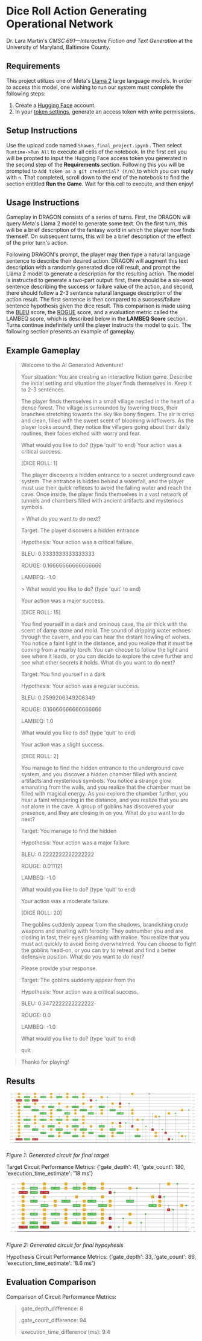 # Dice Roll Action Generating Operational Network

Dr. Lara Martin's _CMSC 691—Interactive Fiction and Text Generation_ at the University of Maryland, Baltimore County.

## Requirements

This project utilizes one of Meta's [Llama 2](https://huggingface.co/meta-llama/Llama-2-7b-chat-hf) large language models.
In order to access this model, one wishing to run our system must complete the following steps:
1. Create a [Hugging Face](https://huggingface.co/) account.
2. In your [token settings](https://huggingface.co/settings/tokens), generate an access token with write permissions. 

## Setup Instructions
Use the upload code named `Shawns_final_project.ipynb` .
Then select `Runtime->Run All` to execute all cells of the notebook.
In the first cell you will be propted to input the Hugging Face access token you generated in the second step of the **Requirements** section.
Following this you will be prompted to `Add token as a git credential? (Y/n)`,to which you can reply with `n`.
That completed, scroll down to the end of the notebook to find the section entitled **Run the Game**.
Wait for this cell to execute, and then enjoy!

## Usage Instructions
Gameplay in DRAGON consists of a series of turns.
First, the DRAGON will query Meta's Llama 2 model to generate some text.
On the first turn, this will be a brief description of the fantasy world in which the player now finds themself.
On subsequent turns, this will be a brief description of the effect of the prior turn's action.

Following DRAGON's prompt, the player may then type a natural language sentence to describe their desired action.
DRAGON will augment this text description with a randomly generated dice roll result, and prompt the Llama 2 model to generate a description for the resulting action.
The model is instructed to generate a two-part output: first, there should be a six-word sentence describing the success or failure value of the action, and second, there should follow a 2-3 sentence natural language description of the action result.
The first sentence is then compared to a success/failure sentence hypothesis given the dice result.
This comparison is made using the [BLEU](https://www.nltk.org/api/nltk.translate.bleu_score.html) score, the [ROGUE](https://pypi.org/project/rouge-score/) score, and a evaluation metric called the LAMBEQ score, which is described below in the **LAMBEQ Score** section.
Turns continue indefinitely until the player instructs the model to `quit`.
The following section presents an example of gameplay.

## Example Gameplay

> Welcome to the AI Generated Adventure!
>
> Your situation: You are creating an interactive fiction game. Describe the initial setting and situation the player finds themselves in. Keep it to 2-3 sentences.
>
> The player finds themselves in a small village nestled in the heart of a dense forest. The village is surrounded by towering trees, their branches stretching towards the sky like bony fingers. The air is crisp and clean, filled with the sweet scent of blooming wildflowers. As the player looks around, they notice the villagers going about their daily routines, their faces etched with worry and fear.
>
> What would you like to do? (type 'quit' to end)
> Your action was a critical success.
>
> [DICE ROLL: 1]
>
> The player discovers a hidden entrance to a secret underground cave system. The entrance is hidden behind a waterfall, and the player must use their quick reflexes to avoid the falling water and reach the cave. Once inside, the player finds themselves in a vast network of tunnels and chambers filled with ancient artifacts and mysterious symbols.
>
> \> What do you want to do next?
> 
> Target:		 The player discovers a hidden entrance
> 
> Hypothesis:	 Your action was a critical failure.
> 
> BLEU:		 0.3333333333333333
> 
> ROUGE:		 0.16666666666666666
> 
> LAMBEQ:		 -1.0
>
> \> What would you like to do? (type 'quit' to end)
> 
> Your action was a major success.
>
> [DICE ROLL: 15]
>
> You find yourself in a dark and ominous cave, the air thick with the scent of damp stone and mold. The sound of dripping water echoes through the cavern, and you can hear the distant howling of wolves. You notice a faint light in the distance, and you realize that it must be coming from a nearby torch. You can choose to follow the light and see where it leads, or you can decide to explore the cave further and see what other secrets it holds. What do you want to do next?
> 
> Target:		 You find yourself in a dark
> 
> Hypothesis:	 Your action was a regular success.
> 
> BLEU:		 0.2599206349206349
> 
> ROUGE:		 0.16666666666666666
> 
> LAMBEQ:		 1.0
>
> What would you like to do? (type 'quit' to end)
> 
> Your action was a slight success.
>
> [DICE ROLL: 2]
>
> You manage to find the hidden entrance to the underground cave system, and you discover a hidden chamber filled with ancient artifacts and mysterious symbols. You notice a strange glow emanating from the walls, and you realize that the chamber must be filled with magical energy. As you explore the chamber further, you hear a faint whispering in the distance, and you realize that you are not alone in the cave. A group of goblins has discovered your presence, and they are closing in on you. What do you want to do next?
> 
> Target:		 You manage to find the hidden
> 
> Hypothesis:	 Your action was a major failure.
> 
> BLEU:		 0.2222222222222222
> 
> ROUGE:		 0.011121
> 
> LAMBEQ:		 -1.0
>
>What would you like to do? (type 'quit' to end)
>
> Your action was a moderate failure.
>
> [DICE ROLL: 20]
>
> The goblins suddenly appear from the shadows, brandishing crude weapons and snarling with ferocity. They outnumber you and are closing in fast, their eyes gleaming with malice. You realize that you must act quickly to avoid being overwhelmed. You can choose to fight the goblins head-on, or you can try to retreat and find a better defensive position. What do you want to do next?
>
> Please provide your response.
> 
> Target:		 The goblins suddenly appear from the
> 
> Hypothesis:	 Your action was a critical success.
> 
> BLEU:		 0.3472222222222222
> 
> ROUGE:		 0.0
> 
> LAMBEQ:		 -1.0
>
> What would you like to do? (type 'quit' to end)
> 
> quit

> Thanks for playing!
>
>

## Results
![Target](pics/circuit1.png)

*Figure 1: Generated circuit for final target*

Target Circuit Performance Metrics: {'gate_depth': 41, 'gate_count': 180, 'execution_time_estimate': '18 ms'}
>
>

![Hypothesis](pics/circuit2.png)

*Figure 2: Generated circuit for final hypoyhesis*

Hypothesis Circuit Performance Metrics: {'gate_depth': 33, 'gate_count': 86, 'execution_time_estimate': '8.6 ms'}
>

## Evaluation Comparison

Comparison of Circuit Performance Metrics:
> 
> gate_depth_difference: 8
> 
> gate_count_difference: 94
> 
> execution_time_difference (ms): 9.4
> 

